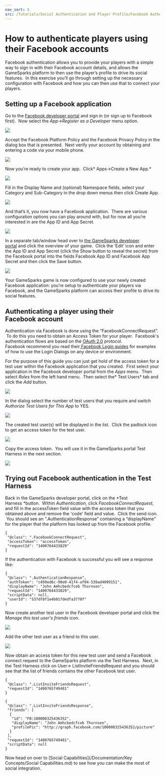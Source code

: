 ```yaml
---
nav_sort: 5
src: /Tutorials/Social Authentication and Player Profile/Facebook Authentication.md
---
```


# How to authenticate players using their Facebook accounts

Facebook authentication allows you to provide your players with a simple way to sign in with their Facebook account details, and allows the GameSparks platform to then use the player’s profile to drive its social features.  In this exercise you’ll go through setting up the necessary configuration with Facebook and how you can then use that to connect your players.

## Setting up a Facebook application

Go to the [Facebook developer portal](https://developers.facebook.com/) and sign in (or sign up to Facebook first).  Now select the *App->Register as a Developer* menu option.

![](img/AuthFB/1.png)

Accept the Facebook Platform Policy and the Facebook Privacy Policy in the dialog box that is presented.  Next verify your account by obtaining and entering a code via your mobile phone.

![](img/AuthFB/2.png)

Now you’re ready to create your app.  Click* Apps->Create a New App.*

![](img/AuthFB/3.png)

Fill in the Display Name and (optional) Namespace fields, select your Category and Sub-Category in the drop down menus then click Create App.

![](img/AuthFB/4.png)

And that’s it, you now have a Facebook application.  There are various configuration options you can play around with, but for now all you’re interested in are the App ID and App Secret.

![](img/AuthFB/5.png)

In a separate tab/window head over to [the GameSparks developer portal](https://portal.gamesparks.net/) and click the overview of your game.  Click the ‘Edit’ icon and enter the App ID and App Secret (click the Show button to reveal the secret) from the Facebook portal into the fields Facebook App ID and Facebook App Secret and then click the Save button.

![](img/AuthFB/6.png)

Your GameSparks game is now configured to use your newly created Facebook application: you’re setup to authenticate your players via Facebook, and the GameSparks platform can access their profile to drive its social features.

## Authenticating a player using their Facebook account

Authentication via Facebook is done using the “FacebookConnectRequest”.  To do this you need to obtain an Access Token for your player.  Facebook's authentication flows are based on the [OAuth 2.0](http://tools.ietf.org/html/draft-ietf-oauth-v2) protocol.  Facebook recommend you read their[ Facebook Login guides](https://developers.facebook.com/docs/facebook-login/) for examples of how to use the Login Dialogs on any device or environment.

For the purpose of this guide you can just get hold of the access token for a test user within the Facebook application that you created.  First select your application in the Facebook developer portal from the *Apps* menu.  Then select *Roles* from the left hand menu.  Then select the* Test Users* tab and click the *Add* button.

![](img/AuthFB/7.png)

In the dialog select the number of test users that you require and switch *Authorize Test Users for This App* to YES.

![](img/AuthFB/8.png)

The created test user(s) will be displayed in the list.  Click the padlock icon to get an access token for the test user.

![](img/AuthFB/9.png)

Copy the access token.  You will use it in the GameSparks portal Test Harness in the next section.

![](img/AuthFB/10.png)

## Trying out Facebook authentication in the Test Harness

Back in the GameSparks developer portal, click on the *Test Harness *button.  Within *Authentication*, click *FacebookConnectRequest*, and fill in the accessToken field value with the access token that you obtained above and remove the 'code' field and value.  Click the send icon.  You should see an “.AuthenticationResponse” containing a “displayName” for the player that the platform has looked up from the Facebook profile.

```    
{
 "@class": ".FacebookConnectRequest",
 "accessToken": "accessToken",
 "requestId": "1400764433829"
}
```  

If the authentication with Facebook is successful you will see a response like:

```    
{
 "@class": ".AuthenticationResponse",
 "authToken": "c450ed6c-98e0-41f4-af04-539ad4099151",
 "displayName": "John Amhcbedcfceb Thurnsen",
 "requestId": "1400764433829",
 "scriptData": null,
 "userId": "537df8f1e4b01fdedfa3770f"
}
```

Now create another test user in the Facebook developer portal and click the *Manage this test user's friends* icon.

![](img/AuthFB/11.png)

Add the other test user as a friend to this user.

![](img/AuthFB/12.png)

Now obtain an access token for this new test user and send a Facebook connect request to the GameSparks platform via the Test Harness.  Next, in the Test Harness click on User-> ListInviteFriendsRequest and you should see that the list of friends contains the other Facebook test user.
```
{
 "@class": ".ListInviteFriendsRequest",
 "requestId": "1400765749481"
}
```
```
{
 "@class": ".ListInviteFriendsResponse",
 "friends": [
  {
   "id": "FB:100008325436352",
   "displayName": "John Amhcbedcfceb Thurnsen",
   "profilePic": "http://graph.facebook.com/100008325436352/picture"
  }
 ],
 "requestId": "1400765749481",
 "scriptData": null
}
```

Now head on over to [Social Capabilities](/Documentation/Key Concepts/Social Capabilities.md) to see how you can make the most of social integration.
